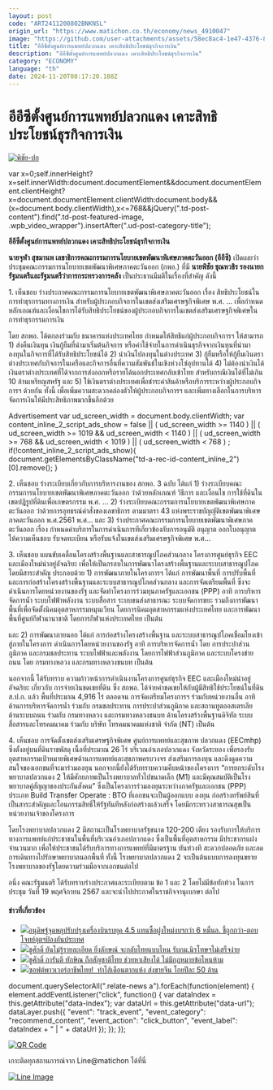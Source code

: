 ```yaml
---
layout: post
code: "ART2411200802BNKNSL"
origin_url: "https://www.matichon.co.th/economy/news_4910047"
image: "https://github.com/user-attachments/assets/58ec8ac4-1e47-4376-89d6-43a1f2518fa7"
title: "อีอีซีตั้งศูนย์การแพทย์ปลวกแดง เคาะสิทธิประโยชน์ธุรกิจการเงิน"
description: "อีอีซีตั้งศูนย์การแพทย์ปลวกแดง เคาะสิทธิประโยชน์ธุรกิจการเงิน"
category: "ECONOMY"
language: "th"
date: 2024-11-20T08:17:20.188Z
---
```


# อีอีซีตั้งศูนย์การแพทย์ปลวกแดง เคาะสิทธิประโยชน์ธุรกิจการเงิน

[![](https://www.matichon.co.th/wp-content/uploads/2024/11/พิชัย-ปก.jpg "พิชัย-ปก")](https://www.matichon.co.th/wp-content/uploads/2024/11/พิชัย-ปก.jpg)

var x=0;self.innerHeight?x=self.innerWidth:document.documentElement&&document.documentElement.clientHeight?x=document.documentElement.clientWidth:document.body&&(x=document.body.clientWidth),x<=768&&jQuery(".td-post-content").find(".td-post-featured-image, .wpb\_video\_wrapper").insertAfter(".ud-post-category-title");

**อีอีซีตั้งศูนย์การแพทย์ปลวกแดง เคาะสิทธิประโยชน์ธุรกิจการเงิน**

**นายจุฬา สุขมานพ เลขาธิการคณะกรรมการนโยบายเขตพัฒนาพิเศษภาคตะวันออก (อีอีซี)** เปิดเผยว่า ประชุมคณะกรรมการนโยบายเขตพัฒนาพิเศษภาคตะวันออก (กพอ.) ที่มี **นายพิชัย ชุณหวชิร รองนายกรัฐมนตรีและรัฐมนตรีว่าการกระทรวงการคลัง** เป็นประธานมีมติในเรื่องที่สำคัญ ดังนี้

1\. เห็นชอบ ร่างประกาศคณะกรรมการนโยบายเขตพัฒนาพิเศษภาคตะวันออก เรื่อง สิทธิประโยชน์ในการทำธุรกรรมทางการเงิน สำหรับผู้ประกอบกิจการในเขตส่งเสริมเศรษฐกิจพิเศษ พ.ศ. … เพื่อกำหนดหลักเกณฑ์และเงื่อนไขการได้รับสิทธิประโยชน์ของผู้ประกอบกิจการในเขตส่งเสริมเศรษฐกิจพิเศษในการทำธุรกรรมการเงิน

โดย สกพอ. ได้ตกลงร่วมกับ ธนาคารแห่งประเทศไทย กำหนดให้สิทธิแก่ผู้ประกอบกิจการฯ ให้สามารถ 1) ส่งคืนเงินทุน เงินกู้ยืมที่นำมาเริ่มต้นกิจการ หรือค่าใช้จ่ายในการดำเนินธุรกิจจากเงินทุนที่นำมาลงทุนในกิจการที่ได้รับสิทธิประโยชน์ได้ 2) นำเงินไปลงทุนในต่างประเทศ 3) กู้ยืมหรือให้กู้ยืมเงินตราต่างประเทศกับกิจการในเครือและกิจการอื่นที่ความสัมพันธ์ในเชิงห่วงโซ่อุปทานได้ 4) ไม่ต้องนำเงินได้เงินตราต่างประเทศที่ได้จากการส่งออกหรือรายได้นอกประเทศกลับเข้าไทย สำหรับกรณีเงินได้ที่ไม่เกิน 10 ล้านเหรียญสหรัฐ และ 5) ใช้เงินตราต่างประเทศเพื่อชำระค่าสินค้าหรือบริการระหว่างผู้ประกอบกิจการฯ ด้วยกัน ทั้งนี้ เพื่อเพิ่มความสะดวกคล่องตัวให้ผู้ประกอบกิจการฯ และเพิ่มทางเลือกในการบริหารจัดการเงินให้มีประสิทธิภาพมากขึ้นอีกด้วย

Advertisement var ud\_screen\_width = document.body.clientWidth; var content\_inline\_2\_script\_ads\_show = false || ( ud\_screen\_width >= 1140 ) || ( ud\_screen\_width >= 1019 && ud\_screen\_width < 1140 ) || ( ud\_screen\_width >= 768 && ud\_screen\_width < 1019 ) || ( ud\_screen\_width < 768 ) ; if(!content\_inline\_2\_script\_ads\_show){ document.getElementsByClassName("td-a-rec-id-content\_inline\_2")\[0\].remove(); }

2\. เห็นชอบ ร่างระเบียบเกี่ยวกับการบริหารงานของ สกพอ. 3 ฉบับ ได้แก่ 1) ร่างระเบียบคณะกรรมการนโยบายเขตพัฒนาพิเศษภาคตะวันออก ว่าด้วยหลักเกณฑ์ วิธีการ และเงื่อนไข การใช้ที่ดินในเขตปฎิรูปที่ดินเพื่อเกษตรกรรม พ.ศ. … 2) ร่างระเบียบคณะกรรมการนโยบายเขตพัฒนาพิเศษภาคตะวันออก ว่าด้วยการอุทธรณ์คำสั่งของเลขาธิการ ตามมาตรา 43 แห่งพระราชบัญญัติเขตพัฒนาพิเศษภาคตะวันออก พ.ศ.2561 พ.ศ… และ 3) ร่างประกาศคณะกรรมการนโยบายเขตพัฒนาพิเศษภาคตะวันออก เรื่อง กำหนดค่าบริการในการดำเนินการทีเกี่ยวข้องกับการอนุมัติ อนุญาต ออกใบอนุญาต ให้ความเห็นชอบ รับจดทะเบียน หรือรับแจ้งในเขตส่งเสริมเศรษฐกิจพิเศษ พ.ศ…

3\. เห็นชอบ แผนขับเคลื่อนโครงสร้างพื้นฐานและสาธารณูปโภคส่วนกลาง โครงการศูนย์ธุรกิจ EEC และเมืองใหม่น่าอยู่อัจฉริยะ เพื่อให้เป็นกรอบในการพัฒนาโครงสร้างพื้นฐานและระบบสาธารณูปโภค โดยมีสาระสำคัญ ประกอบด้วย 1) การพัฒนาภายในโครงการฯ ได้แก่ การพัฒนาพื้นที่ การปรับพื้นที่และการก่อสร้างโครงสร้างพื้นฐานและระบบสาธารณูปโภคส่วนกลาง และการจัดเตรียมพื้นที่ ซึ่งจะดำเนินการโดยหน่วยงานของรัฐ และจัดทำโครงการร่วมทุนภาครัฐและเอกชน (PPP) อาทิ การบริหารจัดการน้ำ ระบบไฟฟ้าพลังงาน ระบบสื่อสาร ระบบขนส่งสาธารณะ ระบบจัดการขยะ รวมถึงการพัฒนาพื้นที่เพื่อจัดตั้งนิคมอุตสาหกรรมหมุนเวียน โดยการนิคมอุตสาหกรรมแห่งประเทศไทย และการพัฒนาพื้นที่ศูนย์กีฬานานาชาติ โดยการกีฬาแห่งประเทศไทย เป็นต้น

และ 2) การพัฒนาภายนอก ได้แก่ การก่อสร้างโครงสร้างพื้นฐาน และระบบสาธารณูปโภคเชื่อมโยงเข้าสู่ภายในโครงการ ดำเนินการโดยหน่วยงานของรัฐ อาทิ การบริหารจัดการน้ำ โดย การประปาส่วนภูมิภาค และกรมชลประทาน ระบบไฟฟ้าและพลังงาน โดยการไฟฟ้าส่วนภูมิภาค และระบบโครงข่ายถนน โดย กรมทางหลวง และกรมทางหลวงชนบท เป็นต้น

นอกจากนี้ ได้รับทราบ ความก้าวหน้าการดำเนินงานโครงการศูนย์ธุรกิจ EEC และเมืองใหม่น่าอยู่อัจฉริยะ เกี่ยวกับ การจ่ายเงินชดเชยที่ดิน ซึ่ง สกพอ. ได้จ่ายค่าชดเชยให้กับผู้มีสิทธิใช้ประโยชน์ในที่ดิน ส.ป.ก. แล้ว พื้นที่ประมาณ 4,916 ไร่ ตลอดจน การจัดเตรียมโครงการฯ ร่วมกับหน่วยงานอื่น อาทิ ด้านการบริหารจัดการน้ำ ร่วมกับ กรมชลประทาน การประปาส่วนภูมิภาค และสถานทูตออสเตรเลีย ด้านระบบถนน ร่วมกับ กรมทางหลวง และกรมทางหลวงชนบท ด้านโครงสร้างพื้นฐานดิจิทัล ระบบสื่อสารและโทรคมนาคม ร่วมกับ บริษัท โทรคมนาคมแห่งชาติ จำกัด (NT) เป็นต้น

4\. เห็นชอบ การจัดตั้งเขตส่งเสริมเศรษฐกิจพิเศษ ศูนย์การแพทย์และสุขภาพ ปลวกแดง (EECmhp) ซึ่งตั้งอยู่บนที่ดินราชพัสดุ เนื้อที่ประมาณ 26 ไร่ บริเวณอำเภอปลวกแดง จังหวัดระยอง เพื่อรองรับอุตสาหกรรมเป้าหมายพิเศษด้านการแพทย์และสุขภาพครบวงจร ส่งเสริมการลงทุน และดึงดูดความสนใจของเอกขนที่จะมาร่วมลงทุน นอกจากนี้ยังได้รับทราบความคืบหน้าของโครงการ “การยกระดับโรงพยาบาลปลวกแดง 2 ให้มีศักยภาพเป็นโรงพยาบาลทั่วไปขนาดเล็ก (M1) และมีคุณสมบัติเป็นโรงพยาบาลคู่สัญญาของประกันสังคม” ซึ่งเป็นโครงการร่วมลงทุนระหว่างภาครัฐและเอกชน (PPP) ประเภท Build Transfer Operate : BTO ที่เอกชนจะเป็นผู้ออกแบบ ลงทุน ก่อสร้างทรัพย์สินที่เป็นสาระสำคัญและโอนกรรมสิทธิ์ให้รัฐทันทีหลังก่อสร้างแล้วเสร็จ โดยมีกระทรวงสาธารณสุขเป็นหน่วยงานเจ้าของโครงการ

โดยโรงพยาบาลปลวกแดง 2 มีสถานะเป็นโรงพยาบาลรัฐขนาด 120-200 เตียง รองรับการให้บริการทางการแพทย์แก่ประชาชนในพื้นที่บริเวณอำเภอปลวกแดง ซึ่งเป็นพื้นที่อุตสาหกรรม มีประชากรแฝงจำนวนมาก เพื่อให้ประชาชนได้รับบริการทางการแพทย์ที่มีมาตรฐาน ทันท่วงที สะดวกปลอดภัย และลดการเดินทางไปรักษาพยาบาลนอกพื้นที่ ทั้งนี้ โรงพยาบาลปลวกแดง 2 จะเป็นต้นแบบการลงทุนขยายโรงพยาบาลของรัฐโดยความร่วมมือจากเอกชนต่อไป

อนึ่ง คณะรัฐมนตรี ได้รับทราบร่างประกาศและระเบียบตาม ข้อ 1 และ 2 โดยไม่มีข้อทักท้วง ในการประชุม วันที่ 19 พฤศจิกายน 2567 และจะนำไปประกาศในราชกิจจานุเบกษา ต่อไป

#### ข่าวที่เกี่ยวข้อง

*   [![](https://www.matichon.co.th/wp-content/uploads/2024/11/72813.jpg)อนุดิษฐ์จุดพลุปรับปรุงเครื่องบินรบยุค 4.5 แทนซื้อฝูงใหม่งบฯกว่า 6 หมื่นล. ชี้ถูกกว่า-ตอบโจทย์อุตฯป้องกันประเทศ](https://www.matichon.co.th/politics/news_4910094)
*   [![](https://www.matichon.co.th/wp-content/uploads/2024/11/c151.jpg)ชูศักดิ์ ยันไม่รู้รายละเอียด ยิ่งลักษณ์ จะกลับไทยแบบไหน รับกม.นิรโทษฯไม่เสร็จง่าย](https://www.matichon.co.th/politics/news_4909993)
*   [![](https://www.matichon.co.th/wp-content/uploads/2024/11/ปกข่าว-7281-171.jpg)ชูศักดิ์ การันตี ทักษิณ ถือสัญชาติไทย ช่วยหาเสียงได้ ไม่มีกฎหมายข้อไหนห้าม](https://www.matichon.co.th/politics/news_4910054)
*   [![](https://www.matichon.co.th/wp-content/uploads/2024/11/sai728-1.jpg)ซอฟต์พาวเวอร์อาชีพไทย!  ทำไส้เดือนตากแห้ง ส่งขายจีน โกยปีละ 50 ล้าน](https://www.matichon.co.th/region/news_4910042)

document.querySelectorAll(".relate-news a").forEach(function(element) { element.addEventListener("click", function() { var dataIndex = this.getAttribute("data-index"); var dataUrl = this.getAttribute("data-url"); dataLayer.push({ "event": "track\_event", "event\_category": "recommend\_content", "event\_action": "click\_button", "event\_label": dataIndex + " | " + dataUrl }); }); });

[![QR Code](https://www.matichon.co.th/wp-content/uploads/2023/07/wob1371z.jpg)](https://lin.ee/ht0nDxX)

เกาะติดทุกสถานการณ์จาก Line@matichon ได้ที่นี่

[![Line Image](https://www.matichon.co.th/wp-content/uploads/2023/07/th.png)](https://lin.ee/ht0nDxX)